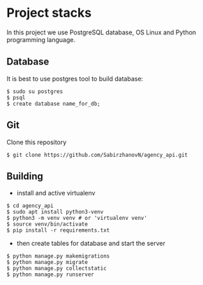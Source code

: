 # Project stacks
In this project we use PostgreSQL database, OS Linux and Python programming language.
## Database
It is best to use postgres tool to build database:

```
$ sudo su postgres
$ psql
$ create database name_for_db;
```
## Git 
Clone this repository

```
$ git clone https://github.com/SabirzhanovN/agency_api.git
```

## Building
* install and active virtualenv

```
$ cd agency_api
$ sudo apt install python3-venv
$ python3 -m venv venv # or 'virtualenv venv'
$ source venv/bin/activate
$ pip install -r requirements.txt
```

* then create tables for database and start the server

```
$ python manage.py makemigrations
$ python manage.py migrate
$ python manage.py collectstatic
$ python manage.py runserver
```

